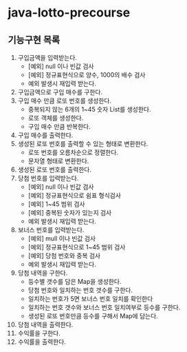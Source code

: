 # java-lotto-precourse

## 기능구현 목록
1. 구입금액을 입력받는다.
   - [예외] null 이나 빈값 검사
   - [예외] 정규표현식으로 양수, 1000의 배수 검사
   - 예외 발생시 재입력 받는다.
2. 구입금액으로 구입 매수를 구한다.
3. 구입 매수 만큼 로또 번호를 생성한다.
   - 중복되지 않는 6개의 1~45 숫자 List를 생성한다.
   - 로또 객체를 생성한다.
   - 구입 매수 만큼 반복한다.
4. 구입 매수를 출력한다.
5. 생성된 로또 번호를 출력할 수 있는 형태로 변환한다.
   - 로또 번호를 오름차순으로 정렬한다.
   - 문자열 형태로 변환한다.
6. 생성된 로또 번호를 출력한다.
7. 당첨 번호를 입력받는다.
    - [예외] null 이나 빈값 검사
    - [예외] 정규표현식으로 쉼표 형식검사
    - [예외] 1~45 범위 검사
    - [예외] 중복된 숫자가 있는지 검사
    - 예외 발생시 재입력 받는다.
8. 보너스 번호를 입력받는다.
    - [예외] mull 이나 빈값 검사
    - [예외] 정규표현식으로 1~45 범위 검사
    - [예외] 당첨 번호와 중복 검사
    - 예외 발생시 재입력 받는다.
9. 당첨 내역을 구한다.
    - 등수별 갯수를 담은 Map을 생성한다.
    - 당첨 번호와 일치하는 번호 갯수를 구한다.
    - 일치하는 번호가 5면 보너스 번호 일치를 확인한다
    - 일치하는 번호 갯수와 보너스 번호 일치여부로 등수를 구한다.
    - 생성된 로또 번호만큼 등수를 구해서 Map에 담는다.
10. 당첨 내역을 출력한다.
11. 수익률을 구한다.
12. 수익률을 출력한다. 
